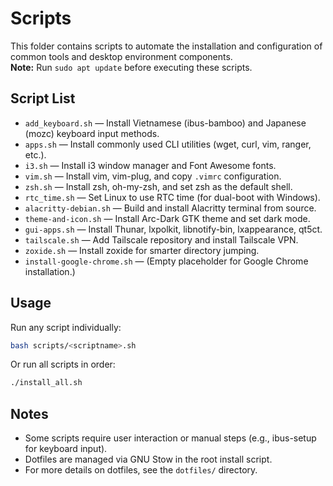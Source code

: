 # Scripts

This folder contains scripts to automate the installation and configuration of common tools and desktop environment components.  
**Note:** Run `sudo apt update` before executing these scripts.

## Script List

- `add_keyboard.sh` — Install Vietnamese (ibus-bamboo) and Japanese (mozc) keyboard input methods.
- `apps.sh` — Install commonly used CLI utilities (wget, curl, vim, ranger, etc.).
- `i3.sh` — Install i3 window manager and Font Awesome fonts.
- `vim.sh` — Install vim, vim-plug, and copy `.vimrc` configuration.
- `zsh.sh` — Install zsh, oh-my-zsh, and set zsh as the default shell.
- `rtc_time.sh` — Set Linux to use RTC time (for dual-boot with Windows).
- `alacritty-debian.sh` — Build and install Alacritty terminal from source.
- `theme-and-icon.sh` — Install Arc-Dark GTK theme and set dark mode.
- `gui-apps.sh` — Install Thunar, lxpolkit, libnotify-bin, lxappearance, qt5ct.
- `tailscale.sh` — Add Tailscale repository and install Tailscale VPN.
- `zoxide.sh` — Install zoxide for smarter directory jumping.
- `install-google-chrome.sh` — (Empty placeholder for Google Chrome installation.)

## Usage

Run any script individually:
```sh
bash scripts/<scriptname>.sh
```
Or run all scripts in order:
```sh
./install_all.sh
```

## Notes

- Some scripts require user interaction or manual steps (e.g., ibus-setup for keyboard input).
- Dotfiles are managed via GNU Stow in the root install script.
- For more details on dotfiles, see the `dotfiles/` directory.

